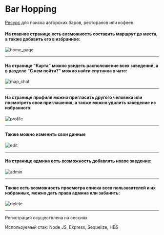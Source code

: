# Bar Hopping

[Ресурс](https://bar-hopping-project.herokuapp.com/) для поиска авторских баров, ресторанов или кофеен

#### На главное странице есть возможность составить маршрут до места, а также добавить его в избранное:

![home_page](https://user-images.githubusercontent.com/98102060/163859058-e1953e57-b08b-4e6d-9c19-dac392146e48.gif)
_____________________________________________________________________________________________________________________

#### На странице "Карта" можно увидеть расположение всех заведений, а в разделе "С кем пойти?" можно найти спутника в чате:

![map_chat](https://user-images.githubusercontent.com/98102060/163860484-37a50ce0-782c-4f6a-ac93-55768eb57c36.gif)
_____________________________________________________________________________________________________________________

#### На странице профиля можно пригласить другого человека или посмотреть свои приглашения, а также можно удалить заведение из избранного:

![profile](https://user-images.githubusercontent.com/98102060/163861690-59b0464e-8d15-4aa0-b441-d64796cde5c5.gif)
_____________________________________________________________________________________________________________________

#### Также можно изменить свои данные

![edit](https://user-images.githubusercontent.com/98102060/163865769-0608d9e3-bc89-463f-a535-5a7e3d5e661a.gif)
_____________________________________________________________________________________________________________________

#### На странице админа есть возможность добавлять новое завдение:

![admin](https://user-images.githubusercontent.com/98102060/163863578-ae2ef007-60b8-40ab-9a8b-37c366ad9d0a.gif)
_____________________________________________________________________________________________________________________

#### Также есть возможность просмотра списка всех пользователей и их избранных, можно дать права админа или забанить:

![delete](https://user-images.githubusercontent.com/98102060/163864762-37dc38d8-f24d-48e7-9bc2-8419a31a3459.gif)
_____________________________________________________________________________________________________________________

Регистрация осуществлена на сессиях

Используемый стак:
Node JS, Express, Sequelize, HBS
